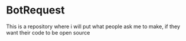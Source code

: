 # BotRequest

This is a repository where i will put what people ask me to make, if they want their code to be open source
